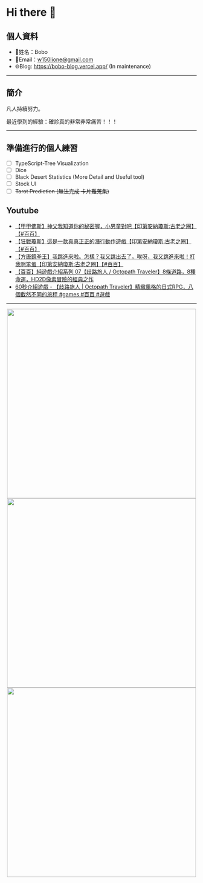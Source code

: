 # Hi there 👋

## 個人資料

- 🤖姓名：Bobo
- 📧Email：<a href="mailto:w150lione@gmail.com">w150lione@gmail.com</a>
- 🌐Blog: <a href="https://bobo-blog.vercel.app/">https://bobo-blog.vercel.app/</a> (In maintenance)

***

## 簡介

凡人持續努力。

最近學到的經驗：確診真的非常非常痛苦！！！

***

## 準備進行的個人練習

- [ ] TypeScript-Tree Visualization
- [ ] Dice
- [ ] Black Desert Statistics (More Detail and Useful tool)
- [ ] Stock UI
- [ ] ~~Tarot Prediction (無法完成 卡片難蒐集)~~

## Youtube
<!-- YOUTUBE:START -->
- [【甲甲佛斯】神父我知道你的秘密喔，小男童對吧【印第安納瓊斯:古老之圈】【#百百】](https://www.youtube.com/watch?v=sT1TczRIn50)
- [【狂戰瓊斯】這是一款真真正正的潛行動作遊戲【印第安納瓊斯:古老之圈】【#百百】](https://www.youtube.com/watch?v=lhQ_5pNg2Kk)
- [【方唐鏡拳王】我跳進來啦。怎樣？我又跳出去了，唉呀，我又跳進來啦！打我啊笨蛋【印第安納瓊斯:古老之圈】【#百百】](https://www.youtube.com/watch?v=7XNJ7pkQMMc)
- [【百百】純遊戲介紹系列 07【歧路旅人 / Octopath Traveler】8條道路，8種命運，HD2D像素冒險的經典之作](https://www.youtube.com/watch?v=i3R3qL1_8wM)
- [60秒介紹遊戲 - 【歧路旅人 | Octopath Traveler】精緻風格的日式RPG，八個截然不同的旅程 #games #百百 #遊戲](https://www.youtube.com/watch?v=H6CTxDvnAto)
<!-- YOUTUBE:END -->

<!-- - [ ] TypeScript-Tree Visualization
    <div class="container">
    <div class="skills not_start">0%</div>
    </div>
- [ ] Scroll Animation Simple 01
    <div class="container">
    <div class="skills twity">10%</div>
    </div>
- [ ] Simple UI Components (button)
    <div class="container">
    <div class="skills not_start">0%</div>
    </div>
- [ ] Tarot Prediction
    <div class="container">
    <div class="skills not_start">0%</div>
    </div>
- [X] Card Draw Probability Simulation
    <div class="container">
    <div class="skills ninty">90%</div>
    </div>
- [X] Webpage Thumbnail Maker(Bookmark)
    <div class="container">
    <div class="skills ninty">90%</div>
    </div>

<style>
.container {
    width: 18%;
    background-color: dimgray;
    border-radius: 15px;

}
.skills {
    text-align: right;
    line-height: 20px;
    color: white;
    border-radius: 15px;
    padding-right: 3px;
}
.not_start {

}
.twity {width: 20%; background-color: #a2cffe;}
.ninty {width: 90%; background-color: #a2cffe;}
</style> -->

***

<!-- ![Leetcode Stats](https://leetcard.jacoblin.cool/lione1234) -->

<div align=center><img width="500" src ="https://leetcard.jacoblin.cool/lione1234"/></div>

<!-- ![Anurag's GitHub stats](https://github-readme-stats.vercel.app/api?username=bobo100&show_icons=true&theme=radical) -->

<div align=center><img width="500" src ="https://github-readme-stats.vercel.app/api?username=bobo100&show_icons=true&theme=radical"/></div>

<!-- ![Top Langs](https://github-readme-stats.vercel.app/api/top-langs/?username=bobo100&layout=compact) -->

<div align=center><img width="500" src ="https://github-readme-stats.vercel.app/api/top-langs/?username=bobo100&layout=compact"/></div>
